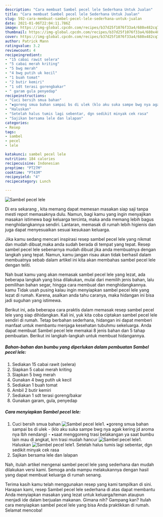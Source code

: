 ```yaml
---
description: "Cara membuat Sambel pecel lele Sederhana Untuk Jualan"
title: "Cara membuat Sambel pecel lele Sederhana Untuk Jualan"
slug: 592-cara-membuat-sambel-pecel-lele-sederhana-untuk-jualan
date: 2021-01-06T22:04:11.786Z
image: https://img-global.cpcdn.com/recipes/b37d25f1076f33a4/680x482cq70/sambel-pecel-lele-foto-resep-utama.jpg
thumbnail: https://img-global.cpcdn.com/recipes/b37d25f1076f33a4/680x482cq70/sambel-pecel-lele-foto-resep-utama.jpg
cover: https://img-global.cpcdn.com/recipes/b37d25f1076f33a4/680x482cq70/sambel-pecel-lele-foto-resep-utama.jpg
author: Patrick Mann
ratingvalue: 3.2
reviewcount: 4
recipeingredient:
- "15 cabai rawit selera"
- "5 cabai merah kriting"
- "5 bwg merah"
- "4 bwg putih uk kecil"
- "1 buah tomat"
- "2 butir kemiri"
- "1 sdt terasi gorengbakar"
- " garam gula penyedap"
recipeinstructions:
- "Cuci bersih smua bahan"
- "▪goreng smua bahan sampai bs di ulek (klo aku suka sampe bwg nya agak kering jd aroma nya lbh nendang) ▪saat menggoreng trasi belakangan ya saat bumbu lain mau di angkat, krn trasi mudah hancur"
- "Haluskan"
- "Setelah halus tumis lagi sebentar, dgn sedikit minyak cek rasa"
- "Sajikan bersama lele dan lalapan"
categories:
- Resep
tags:
- sambel
- pecel
- lele

katakunci: sambel pecel lele 
nutrition: 184 calories
recipecuisine: Indonesian
preptime: "PT27M"
cooktime: "PT43M"
recipeyield: "4"
recipecategory: Lunch

---
```



![Sambel pecel lele](https://img-global.cpcdn.com/recipes/b37d25f1076f33a4/680x482cq70/sambel-pecel-lele-foto-resep-utama.jpg)

Di era  sekarang , kita memang dapat memesan masakan siap saji tanpa mesti repot memasaknya dulu. Namun, bagi kamu yang ingin menyajikan masakan istimewa bagi keluarga tercinta, maka anda memang lebih bagus menghidangkannya sendiri. Lantaran, memasak di rumah lebih higienis dan juga dapat menyesuaikan sesuai kesukaan keluarga.

Jika kamu sedang mencari inspirasi resep sambel pecel lele yang nikmat dan mudah dibuat,maka anda sudah berada di tempat yang tepat. Resep sambel pecel lele  sebenarnya mudah dibuat jika anda membuatnya dengan langkah yang tepat. Namun, kamu jangan risau akan tidak berhasil dalam membuatnya 
sebab dalam artikel ini kita akan membahas sambel pecel lele dengan teliti.  



Nah buat kamu yang akan memasak sambel pecel lele yang lezat, ada beberapa langkah yang bisa dilakukan, mulai dari memilih jenis bahan, lalu pemilihan bahan segar, hingga cara membuat dan menghidangkannya. kamu Tidak usah pusing kalau ingin menyiapkan sambel pecel lele yang lezat di rumah. Karena, asalkan anda  tahu caranya, maka hidangan ini bisa jadi suguhan yang istimewa.

Berikut ini, ada beberapa cara praktis  dalam memasak resep sambel pecel lele yang siap dihidangkan. Kali ini, yuk kita coba ciptakan sambel pecel lele sendiri di rumah. Tetap berbahan sederhana, hidangan ini dapat memberi manfaat untuk membantu menjaga kesehatan tubuhmu sekeluarga. Anda dapat membuat Sambel pecel lele memakai 8 jenis bahan dan 5 tahap pembuatan. Berikut ini langkah-langkah untuk membuat hidangannya.

<!--inarticleads1-->

##### Bahan-bahan dan bumbu yang diperlukan dalam pembuatan Sambel pecel lele:

1. Sediakan 15 cabai rawit (selera)
1. Siapkan 5 cabai merah kriting
1. Siapkan 5 bwg merah
1. Gunakan 4 bwg putih uk kecil
1. Sediakan 1 buah tomat
1. Ambil 2 butir kemiri
1. Sediakan 1 sdt terasi goreng/bakar
1. Gunakan  garam, gula, penyedap




<!--inarticleads2-->

##### Cara menyiapkan Sambel pecel lele:

1. Cuci bersih smua bahan
<img src="https://img-global.cpcdn.com/steps/b71cef90a8e88717/160x128cq70/sambel-pecel-lele-langkah-memasak-1-foto.jpg" alt="Sambel pecel lele">1. ▪goreng smua bahan sampai bs di ulek - (klo aku suka sampe bwg nya agak kering jd aroma nya lbh nendang) - ▪saat menggoreng trasi belakangan ya saat bumbu lain mau di angkat, krn trasi mudah hancur
<img src="https://img-global.cpcdn.com/steps/25ad8a56b9707539/160x128cq70/sambel-pecel-lele-langkah-memasak-2-foto.jpg" alt="Sambel pecel lele">1. Haluskan
<img src="https://img-global.cpcdn.com/steps/1e6622820d258fbf/160x128cq70/sambel-pecel-lele-langkah-memasak-3-foto.jpg" alt="Sambel pecel lele">1. Setelah halus tumis lagi sebentar, dgn sedikit minyak cek rasa
1. Sajikan bersama lele dan lalapan




Nah, itulah artikel mengenai  sambel pecel lele  yang sederhana dan mudah dilakukan versi kami. Semoga anda mampu melakukannya dengan hasil yang dapat membuat keluarga di rumah senang. 

Terima kasih kamu telah menggunakan resep yang kami tampilkan di sini. Harapan kami, resep  Sambel pecel lele sederhana di atas dapat membantu Anda menyiapkan masakan yang lezat untuk keluarga/teman ataupun menjadi ide dalam berjualan makanan. Gimana nih? Gampang kan? Itulah cara menyiapkan sambel pecel lele yang bisa Anda praktikkan di rumah. Selamat mencoba!

